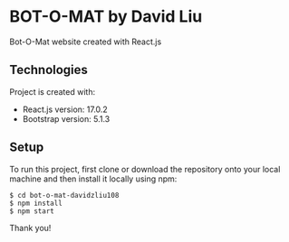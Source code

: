 # BOT-O-MAT by David Liu

Bot-O-Mat website created with React.js

## Technologies
Project is created with:
* React.js version: 17.0.2
* Bootstrap version: 5.1.3

## Setup
To run this project, first clone or download the repository onto your local machine and then install it locally using npm:

```
$ cd bot-o-mat-davidzliu108
$ npm install
$ npm start
```
Thank you!
